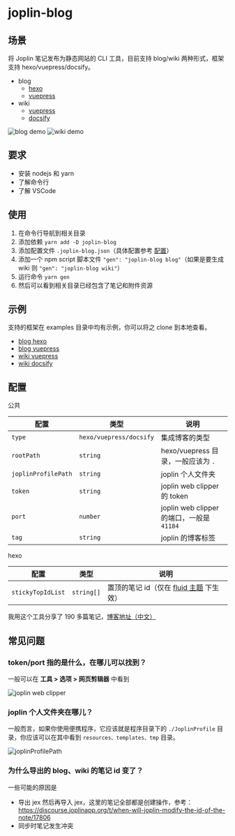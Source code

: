 # joplin-blog

## 场景

将 Joplin 笔记发布为静态网站的 CLI 工具，目前支持 blog/wiki 两种形式，框架支持 hexo/vuepress/docsify。

- blog
  - [hexo](https://joplin-utils.rxliuli.com/blog/hexo/)
  - [vuepress](https://joplin-utils.rxliuli.com/blog/vuepress/)
- wiki
  - [vuepress](https://joplin-utils.rxliuli.com/wiki/vuepress/)
  - [docsify](https://joplin-utils.rxliuli.com/wiki/docsify/)

![blog demo](https://raw.githubusercontent.com/rxliuli/joplin-utils/master/apps/joplin-blog/docs/blog.png)
![wiki demo](https://raw.githubusercontent.com/rxliuli/joplin-utils/master/apps/joplin-blog/docs/wiki.png)

## 要求

- 安装 nodejs 和 yarn
- 了解命令行
- 了解 VSCode

## 使用

1. 在命令行导航到相关目录
2. 添加依赖 `yarn add -D joplin-blog`
3. 添加配置文件 `.joplin-blog.json`（具体配置参考 [配置](#配置)）
4. 添加一个 npm script 脚本文件 `"gen": "joplin-blog blog"`（如果是要生成 wiki 则 `"gen": "joplin-blog wiki"`）
5. 运行命令 `yarn gen`
6. 然后可以看到相关目录已经包含了笔记和附件资源

## 示例

支持的框架在 examples 目录中均有示例，你可以将之 clone 到本地查看。

- [blog hexo](https://github.com/rxliuli/joplin-utils/tree/master/examples/blog-hexo-example)
- [blog vuepress](https://github.com/rxliuli/joplin-utils/tree/master/examples/blog-vuepress-example)
- [wiki vuepress](https://github.com/rxliuli/joplin-utils/tree/master/examples/wiki-vuepress-example)
- [wiki docsify](https://github.com/rxliuli/joplin-utils/tree/master/examples/wiki-docsify-example)

## 配置

公共

| 配置                | 类型                    | 说明                                      |
| ------------------- | ----------------------- | ----------------------------------------- |
| `type`              | `hexo/vuepress/docsify` | 集成博客的类型                            |
| `rootPath`          | `string`                | hexo/vuepress 目录，一般应该为 `.`        |
| `joplinProfilePath` | `string`                | joplin 个人文件夹                         |
| `token`             | `string`                | joplin web clipper 的 token               |
| `port`              | `number`                | joplin web clipper 的端口，一般是 `41184` |
| `tag`               | `string`                | joplin 的博客标签                         |

hexo

| 配置              | 类型       | 说明                                                                                                              |
| ----------------- | ---------- | ----------------------------------------------------------------------------------------------------------------- |
| `stickyTopIdList` | `string[]` | 置顶的笔记 id（仅在 [fluid 主题](https://github.com/fluid-dev/hexo-theme-fluid/blob/master/README_en.md) 下生效） |

我用这个工具分享了 190 多篇笔记，[博客地址（中文）](https://blog.rxliuli.com/)

## 常见问题

### token/port 指的是什么，在哪儿可以找到？

一般可以在 **工具 > 选项 > 网页剪辑器** 中看到

![joplin web clipper](https://img.rxliuli.com/20210316092547.png)

### joplin 个人文件夹在哪儿？

一般而言，如果你使用便携程序，它应该就是程序目录下的 `./JoplinProfile` 目录，你应该可以在其中看到 `resources、templates、tmp` 目录。

![joplinProfilePath](https://img.rxliuli.com/20210316092834.png)

### 为什么导出的 blog、wiki 的笔记 id 变了？

一些可能的原因是

- 导出 jex 然后再导入 jex，这里的笔记全部都是创建操作，参考：<https://discourse.joplinapp.org/t/when-will-joplin-modify-the-id-of-the-note/17806>
- 同步时笔记发生冲突
